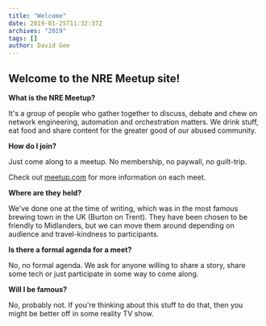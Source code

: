```yaml
---
title: "Welcome"
date: 2019-01-25T11:32:37Z
archives: "2019"
tags: []
author: David Gee
---
```


## Welcome to the NRE Meetup site! 

__What is the NRE Meetup?__

It's a group of people who gather together to discuss, debate and chew on network engineering, automation and orchestration matters. We drink stuff, eat food and share content for the greater good of our abused community.

<!--more-->

__How do I join?__

Just come along to a meetup. No membership, no paywall, no guilt-trip.

Check out [meetup.com](https://www.meetup.com/Network-Reliability-Engineering-Meetup-UK/) for more information on each meet.

__Where are they held?__

We've done one at the time of writing, which was in the most famous brewing town in the UK (Burton on Trent).
They have been chosen to be friendly to Midlanders, but we can move them around depending on audience and travel-kindness to participants. 

__Is there a formal agenda for a meet?__

No, no formal agenda. We ask for anyone willing to share a story, share some tech or just participate in some way to come along.

__Will I be famous?__

No, probably not. If you're thinking about this stuff to do that, then you might be better off in some reality TV show.
